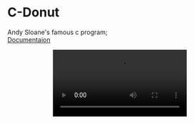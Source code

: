 # C-Donut
Andy Sloane's famous c program;<br>
<a href="https://www.a1k0n.net/2011/07/20/donut-math.html">Documentaion</a>
<center><video src="https://github.com/rohit-krish/C-Donut/blob/main/output.gif"></video></center>
